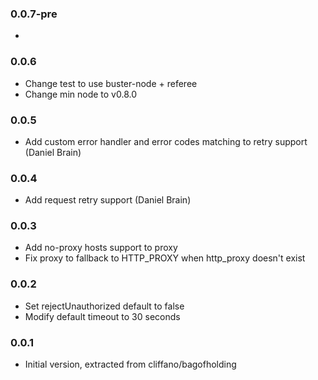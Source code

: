 ### 0.0.7-pre
*

### 0.0.6
* Change test to use buster-node + referee
* Change min node to v0.8.0

### 0.0.5
* Add custom error handler and error codes matching to retry support (Daniel Brain)

### 0.0.4
* Add request retry support (Daniel Brain)

### 0.0.3
* Add no-proxy hosts support to proxy
* Fix proxy to fallback to HTTP_PROXY when http_proxy doesn't exist

### 0.0.2
* Set rejectUnauthorized default to false
* Modify default timeout to 30 seconds

### 0.0.1
* Initial version, extracted from cliffano/bagofholding
